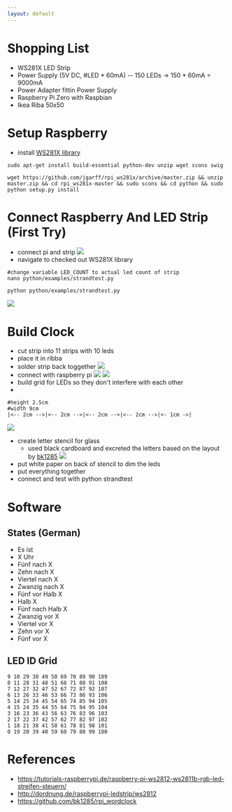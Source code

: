 ```yaml
---
layout: default
---
```

# Shopping List
- WS281X LED Strip
- Power Supply (5V DC, #LED * 60mA)
-- 150 LEDs -> 150 * 60mA = 9000mA
- Power Adapter fittin Power Supply
- Raspberry Pi Zero with Raspbian
- Ikea Riba 50x50

# Setup Raspberry
- install [WS281X library](https://github.com/jgarff/rpi_ws281x)
```
sudo apt-get install build-essential python-dev unzip wget scons swig
```
```
wget https://github.com/jgarff/rpi_ws281x/archive/master.zip && unzip master.zip && cd rpi_ws281x-master && sudo scons && cd python && sudo python setup.py install
```

# Connect Raspberry And LED Strip (First Try)

- connect pi and strip
![](assets\images\pi_led_connect_test1.png)
- navigate to checked out WS281X library
```
#change variable LED_COUNT to actual led count of strip
nano python/examples/strandtest.py
```
```
python python/examples/strandtest.py
```
![](assets\images\pi_led_connect_test2.jpg)

# Build Clock
- cut strip into 11 strips with 10 leds
- place it in ribba
- solder strip back toggether
![](assets\images\led_wired.jpg)
- connect with raspberry pi
![](assets\images\pi_connected.jpg)
![](assets\images\pi_gpio.jpg)
- build grid for LEDs so they don't interfere with each other
 - 
```
#height 2.5cm
#width 9cm
|<-- 2cm -->|<-- 2cm -->|<-- 2cm -->|<-- 2cm -->|<- 1cm ->|
```
![](assets\images\led_grid.jpg)
- create letter stencil for glass
  - used black cardboard and excreted the letters based on the layout by [bk1285](https://github.com/bk1285/rpi_wordclock/tree/master/wordclock_layouts) 
![](assets\images\letter_stencil.jpg)
- put white paper on back of stencil to dim the leds 
- put everything together
- connect and test with python strandtest
# Software
## States (German)

- Es ist 
- X Uhr
- Fünf nach X
- Zehn nach X
- Viertel nach X
- Zwanzig nach X
- Fünf vor Halb X
- Halb X
- Fünf nach Halb X
- Zwanzig vor X
- Viertel vor X
- Zehn vor X
- Fünf vor X

## LED ID Grid
```
9 10 29 30 49 50 69 70 89 90 109
8 11 28 31 48 51 68 71 88 91 108
7 12 27 32 47 52 67 72 87 92 107
6 13 26 33 46 53 66 73 86 93 106
5 14 25 34 45 54 65 74 85 94 105
4 15 24 35 44 55 64 75 84 95 104
3 16 23 36 43 56 63 76 83 96 103
2 17 22 37 42 57 62 77 82 97 102
1 18 21 38 41 58 61 78 81 98 101
0 19 20 39 40 59 60 79 80 99 100 
```

# References
- https://tutorials-raspberrypi.de/raspberry-pi-ws2812-ws2811b-rgb-led-streifen-steuern/
- http://dordnung.de/raspberrypi-ledstrip/ws2812
- https://github.com/bk1285/rpi_wordclock
